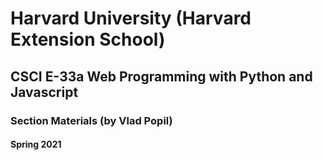 # Harvard University (Harvard Extension School)
## CSCI E-33a Web Programming with Python and Javascript
### Section Materials (by Vlad Popil)
#### Spring 2021
